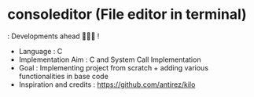 # consoleditor (File editor in terminal)
: Developments ahead 🚧👷‍♂️ !

* Language : C
* Implementation Aim : C and System Call Implementation
* Goal : Implementing project from scratch + adding various functionalities in base code
* Inspiration and credits : https://github.com/antirez/kilo 
